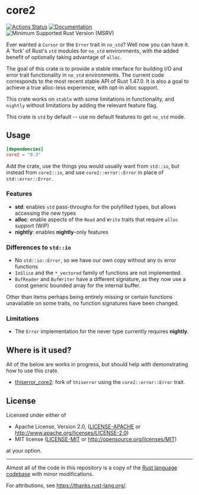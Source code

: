# core2

[![Actions Status](https://github.com/bbqsrc/core2/workflows/CI/badge.svg)](https://github.com/bbqsrc/core2/actions)
[![Documentation](https://docs.rs/core2/badge.svg)](https://docs.rs/core2)
![Minimum Supported Rust Version (MSRV)](https://img.shields.io/badge/rust-v1.55.0+-blue)

Ever wanted a `Cursor` or the `Error` trait in `no_std`? Well now you can have it. A 'fork' of Rust's `std` modules for `no_std` environments, with the added benefit of optionally taking advantage of `alloc`.

The goal of this crate is to provide a stable interface for building I/O and error trait functionality in
`no_std` environments. The current code corresponds to the most recent stable API of Rust 1.47.0. 
It is also a goal to achieve a true alloc-less experience, with opt-in alloc support.

This crate works on `stable` with some limitations in functionality, and `nightly` without limitations by adding
the relevant feature flag.

This crate is `std` by default -- use no default features to get `no_std` mode.

## Usage

```toml
[dependencies]
core2 = "0.3"
```

Add the crate, use the things you would usually want from `std::io`, but instead from `core2::io`, and
use `core2::error::Error` in place of `std::error::Error`.

### Features

- **std**: enables `std` pass-throughs for the polyfilled types, but allows accessing the new types
- **alloc**: enable aspects of the `Read` and `Write` traits that require `alloc` support (WIP)
- **nightly**: enables **nightly**-only features

### Differences to `std::io`

- No `std::io::Error`, so we have our own copy without any `Os` error functions
- `IoSlice` and the `*_vectored` family of functions are not implemented.
- `BufReader` and `BufWriter` have a different signature, as they now use a const generic bounded array for the internal buffer.

Other than items perhaps being entirely missing or certain functions unavailable on some traits, no function signatures have been changed.

### Limitations

- The `Error` implementation for the never type currently requires **nightly**.

## Where is it used?

All of the below are works in progress, but should help with demonstrating how to use this crate.

- [thiserror_core2](https://github.com/bbqsrc/thiserror-core2): fork of `thiserror` using the `core2::error::Error` trait.

## License

Licensed under either of

* Apache License, Version 2.0, ([LICENSE-APACHE](LICENSE-APACHE) or http://www.apache.org/licenses/LICENSE-2.0)
* MIT license ([LICENSE-MIT](LICENSE-MIT) or http://opensource.org/licenses/MIT)

at your option.

---

Almost all of the code in this repository is a copy of the [Rust language codebase](https://github.com/rust-lang/rust) with minor modifications.

For attributions, see https://thanks.rust-lang.org/.
